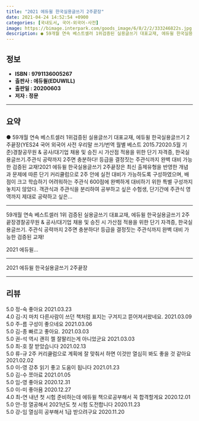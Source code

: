 ```yaml
---
title: "2021 에듀윌 한국실용글쓰기 2주끝장"
date: 2021-04-24 14:52:54 +0900
categories: [국내도서, 국어-외국어-사전]
image: https://bimage.interpark.com/goods_image/6/8/2/2/333246822s.jpg
description: ● 59개월 연속 베스트셀러 1위검증된 실용글쓰기 대표교재, 에듀윌 한국실용글쓰기 2주끝장(YES24 국어 외국어 사전 우리말 쓰기/번역 월별 베스트 2015.72020.5월 기준)경찰공무원 & 공사/대기업 채용 및 승진 시 가산점 적용을 위한 단기 자격증, 한국실용글쓰기.주관식 공략
---
```


## **정보**

- **ISBN : 9791136005267**
- **출판사 : 에듀윌(EDUWILL)**
- **출판일 : 20200603**
- **저자 : 정문**

------



## **요약**

●  59개월 연속 베스트셀러 1위검증된 실용글쓰기 대표교재, 에듀윌 한국실용글쓰기 2주끝장(YES24 국어 외국어 사전 우리말 쓰기/번역 월별 베스트 2015.72020.5월 기준)경찰공무원 & 공사/대기업 채용 및 승진 시 가산점 적용을 위한 단기 자격증, 한국실용글쓰기.주관식 공략까지 2주면 충분하다! 등급을 결정짓는 주관식까지 완벽 대비 가능한 검증된 교재!2021 에듀윌 한국실용글쓰기 2주끝장은 최신 출제유형을 반영한 개념과 문제에 따른 단기 커리큘럼으로 2주 안에 실전 대비가 가능하도록 구성하였으며, 배점이 크고 학습하기 어려워하는 주관식 600점에 완벽하게 대비하기 위한 특별 구성까지 놓치지 않았다. 객관식과 주관식을 분리하여 공부하고 싶은 수험생, 단기간에 주관식 영역까지 제대로 공략하고 싶은...

------

59개월 연속 베스트셀러 1위
검증된 실용글쓰기 대표교재, 에듀윌 한국실용글쓰기 2주끝장경찰공무원 & 공사/대기업 채용 및 승진 시 가산점 적용을 위한 단기 자격증, 한국실용글쓰기.
주관식 공략까지 2주면 충분하다! 
등급을 결정짓는 주관식까지 완벽 대비 가능한 검증된 교재!

2021 에듀윌... 

------


2021 에듀윌 한국실용글쓰기 2주끝장 

------


## **리뷰** 

5.0 정-숙 좋아요 2021.03.23 <br/>4.0 김-지 마치 다른사람이 쓰던 책처럼 표지는 구겨지고 뜯어져서왔네요. 2021.03.09 <br/>5.0 주-름 구성이 좋으네요 2021.03.06 <br/>5.0 김-종 빠르고 좋아요. 2021.03.03 <br/>5.0 권-석 역시 괜히 젤 잘팔리는게 아니었군요 2021.03.03 <br/>5.0 최-호 잘 받았습니다 2021.02.13 <br/>5.0 류-규 2주 커리큘럼으로 계획에 잘 맞춰서 하면 이것만 열심히 봐도 좋을 것 같아요 2021.02.02 <br/>5.0 이-영 강추 읽기 좋고 도움이 됩니다 2021.01.23 <br/>5.0 김-수 쪼아료 2021.01.05 <br/>5.0 임-영 좋아요 2020.12.31 <br/>5.0 이-미 좋아욤 2020.12.27 <br/>4.0 최-연 내년 첫 시험 준비하는데 에듀윌 책으로공부해서 꼭 합격할게요 2020.12.01 <br/>5.0 안-정 열공해서 2021년도 첫 시험 도전합니다 2020.11.23 <br/>5.0 강-임 열심히 공부해서 1급 받으려구요 2020.11.20 <br/>
